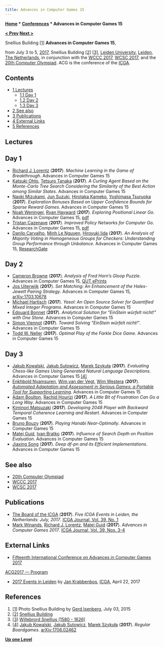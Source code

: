 ```yaml
---
title: Advances in Computer Games 15
---
```

**[Home](Home "Home") * [Conferences](Conferences "Conferences") * Advances in Computer Games 15**

**[\< Prev](Advances_in_Computer_Games_14 "Advances in Computer Games 14") [Next >](Advances_in_Computer_Games_16 "Advances in Computer Games 16")**

[](File:SnelliusBuilding_2015.JPG) Snellius Building <a id="cite-note-1" href="#cite-ref-1">[1]</a>
**Advances in Computer Games 15**,

from July 3 to 5, [2017](Timeline#2017 "Timeline"), Snellius Building <a id="cite-note-2" href="#cite-ref-2">[2]</a> <a id="cite-note-3" href="#cite-ref-3">[3]</a>, [Leiden University](Leiden_University "Leiden University"), [Leiden](https://en.wikipedia.org/wiki/Leiden), [The Netherlands](https://en.wikipedia.org/wiki/Netherlands), in conjunction with the [WCCC 2017](WCCC_2017 "WCCC 2017"), [WCSC 2017](WCSC_2017 "WCSC 2017"), and the [20th Computer Olympiad](20th_Computer_Olympiad "20th Computer Olympiad"). ACG is the conference of the [ICGA](ICGA "ICGA").

## Contents

- [1 Lectures](#lectures)
  - [1.1 Day 1](#day-1)
  - [1.2 Day 2](#day-2)
  - [1.3 Day 3](#day-3)
- [2 See also](#see-also)
- [3 Publications](#publications)
- [4 External Links](#external-links)
- [5 References](#references)

## Lectures

## Day 1

- [Richard J. Lorentz](Richard_J._Lorentz "Richard J. Lorentz") (**2017**). *Machine Learning in the Game of Breakthrough*. Advances in Computer Games 15
- [Katsuki Ohto](Katsuki_Ohto "Katsuki Ohto"), [Tetsuro Tanaka](Tetsuro_Tanaka "Tetsuro Tanaka") (**2017**). *A Curling Agent Based on the Monte-Carlo Tree Search Considering the Similarity of the Best Action among Similar States*. Advances in Computer Games 15
- [Naoki Mizukami](Naoki_Mizukami "Naoki Mizukami"), [Jun Suzuki](index.php?title=Jun_Suzuki&action=edit&redlink=1 "Jun Suzuki (page does not exist)"), [Hirotaka Kameko](index.php?title=Hirotaka_Kameko&action=edit&redlink=1 "Hirotaka Kameko (page does not exist)"), [Yoshimasa Tsuruoka](Yoshimasa_Tsuruoka "Yoshimasa Tsuruoka") (**2017**). *Exploration Bonuses Based on Upper Confidence Bounds for Sparse Reward Games*. Advances in Computer Games 15
- [Noah Weninger](index.php?title=Noah_Weninger&action=edit&redlink=1 "Noah Weninger (page does not exist)"), [Ryan Hayward](Ryan_Hayward "Ryan Hayward") (**2017**). *Exploring Positional Linear Go*. Advances in Computer Games 15, [pdf](https://webdocs.cs.ualberta.ca/~hayward/papers/lgo.pdf)
- [Tristan Cazenave](Tristan_Cazenave "Tristan Cazenave") (**2017**). *Improved Policy Networks for Computer Go*. Advances in Computer Games 15, [pdf](http://www.lamsade.dauphine.fr/~cazenave/papers/gofairsbn.pdf)
- [Danilo Carvalho](index.php?title=Danilo_Carvalho&action=edit&redlink=1 "Danilo Carvalho (page does not exist)"), [Minh Le Nguyen](index.php?title=Minh_Le_Nguyen&action=edit&redlink=1 "Minh Le Nguyen (page does not exist)"), [Hiroyuki Iida](Hiroyuki_Iida "Hiroyuki Iida") (**2017**). *An Analysis of Majority Voting in Homogeneous Groups for Checkers: Understanding Group Performance through Unbalance*. Advances in Computer Games 15, [ResearchGate](https://www.researchgate.net/publication/318718797_An_Analysis_of_Majority_Voting_in_Homogeneous_Groups_for_Checkers_Understanding_Group_Performance_through_Unbalance?ev=prf_high)

## Day 2

- [Cameron Browne](Cameron_Browne "Cameron Browne") (**2017**). *Analysis of Fred Horn’s Gloop Puzzle*. Advances in Computer Games 15, [QUT ePrints](https://eprints.qut.edu.au/107751/)
- [Jos Uiterwijk](Jos_Uiterwijk "Jos Uiterwijk") (**2017**). *Set Matching: An Enhancement of the Hales-Jewett Pairing Strategy*. Advances in Computer Games 15, [arXiv:1703.10678](https://arxiv.org/abs/1703.10678)
- [Michael Hartisch](index.php?title=Michael_Hartisch&action=edit&redlink=1 "Michael Hartisch (page does not exist)") (**2017**). *Yasol: An Open Source Solver for Quantified Mixed Integer Programs*. Advances in Computer Games 15
- [Édouard Bonnet](index.php?title=Edouard_Bonnet&action=edit&redlink=1 "Edouard Bonnet (page does not exist)") (**2017**). *Analytical Solution for "EinStein würfelt nicht!" with One Stone*. Advances in Computer Games 15
- [Simon Viennot](Simon_Viennot "Simon Viennot") (**2017**). *Toward Solving "EinStein würfelt nicht!"*. Advances in Computer Games 15
- [Todd W. Neller](Todd_W._Neller "Todd W. Neller") (**2017**). *Optimal Play of the Farkle Dice Game*. Advances in Computer Games 15

## Day 3

- [Jakub Kowalski](index.php?title=Jakub_Kowalski&action=edit&redlink=1 "Jakub Kowalski (page does not exist)"), [Jakub Sutowicz](index.php?title=Jakub_Sutowicz&action=edit&redlink=1 "Jakub Sutowicz (page does not exist)"), [Marek Szykuła](index.php?title=Marek_Szyku%C5%82a&action=edit&redlink=1 "Marek Szykuła (page does not exist)") (**2017**). *Evaluating Chess-like Games Using Generated Natural Language Descriptions*. Advances in Computer Games 15 <a id="cite-note-4" href="#cite-ref-4">[4]</a>
- [Enkhbold Nyamsuren](index.php?title=Enkhbold_Nyamsuren&action=edit&redlink=1 "Enkhbold Nyamsuren (page does not exist)"), [Wim van der Vegt](index.php?title=Wim_van_der_Vegt&action=edit&redlink=1 "Wim van der Vegt (page does not exist)"), [Wim Westera](index.php?title=Wim_Westera&action=edit&redlink=1 "Wim Westera (page does not exist)") (**2017**). *[Automated Adaptation and Assessment in Serious Games: a Portable Tool for Supporting Learning](http://dspace.ou.nl/handle/1820/8004)*. Advances in Computer Games 15
- [Adam Boulton](index.php?title=Adam_Boulton&action=edit&redlink=1 "Adam Boulton (page does not exist)"), [Rachid Hourizi](index.php?title=Rachid_Hourizi&action=edit&redlink=1 "Rachid Hourizi (page does not exist)") (**2017**). *A Little Bit of Frustration Can Go a Long Way*. Advances in Computer Games 15
- [Kiminori Matsuzaki](index.php?title=Kiminori_Matsuzaki&action=edit&redlink=1 "Kiminori Matsuzaki (page does not exist)") (**2017**). *Developing 2048 Player with Backward Temporal Coherence Learning and Restart*. Advances in Computer Games 15
- [Bruno Bouzy](Bruno_Bouzy "Bruno Bouzy") (**2017**). *Playing Hanabi Near-Optimally*. Advances in Computer Games 15
- [Matej Guid](Matej_Guid "Matej Guid"), [Ivan Bratko](Ivan_Bratko "Ivan Bratko") (**2017**). *Influence of Search Depth on Position Evaluation*. Advances in Computer Games 15
- [Jiaxing Song](index.php?title=Jiaxing_Song&action=edit&redlink=1 "Jiaxing Song (page does not exist)") (**2017**). *Deep df-pn and its Efficient Implementations*. Advances in Computer Games 15

## See also

- [20th Computer Olympiad](20th_Computer_Olympiad "20th Computer Olympiad")
- [WCCC 2017](WCCC_2017 "WCCC 2017")
- [WCSC 2017](WCSC_2017 "WCSC 2017")

## Publications

- [The Board of the ICGA](ICGA#Board "ICGA") (**2017**). *Five ICGA Events in Leiden, the Netherlands: July, 2017*. [ICGA Journal, Vol. 39, No. 1](ICGA_Journal#39_1 "ICGA Journal")
- [Mark Winands](Mark_Winands "Mark Winands"), [Richard J. Lorentz](Richard_J._Lorentz "Richard J. Lorentz"), [Matej Guid](Matej_Guid "Matej Guid") (**2017**). *Advances in Computer Games 2017*. [ICGA Journal, Vol. 39, Nos. 3-4](ICGA_Journal#39_34 "ICGA Journal")

## External Links

- [Fifteenth International Conference on Advances in Computer Games 2017](https://acg2017.wordpress.com/)

[ACG2017 — Program](http://liacs.leidenuniv.nl/~kosterswa/progacg2017.pdf)

- [2017 Events in Leiden](https://icga.leidenuniv.nl/?p=1966) by [Jan Krabbenbos](Jan_Krabbenbos "Jan Krabbenbos"), [ICGA](ICGA "ICGA"), April 22, 2017

## References

1. <a id="cite-ref-1" href="#cite-note-1">[1]</a> Photo Snellius Building by [Gerd Isenberg](Gerd_Isenberg "Gerd Isenberg"), July 03, 2015
1. <a id="cite-ref-2" href="#cite-note-2">[2]</a> [Snellius Building](https://www.universiteitleiden.nl/en/locations/snellius-building#tab-1)
1. <a id="cite-ref-3" href="#cite-note-3">[3]</a> [Willebrord Snellius (1580 - 1626)](Mathematician#WSnellius "Mathematician")
1. <a id="cite-ref-4" href="#cite-note-4">[4]</a> [Jakub Kowalski](index.php?title=Jakub_Kowalski&action=edit&redlink=1 "Jakub Kowalski (page does not exist)"), [Jakub Sutowicz](index.php?title=Jakub_Sutowicz&action=edit&redlink=1 "Jakub Sutowicz (page does not exist)"), [Marek Szykuła](index.php?title=Marek_Szyku%C5%82a&action=edit&redlink=1 "Marek Szykuła (page does not exist)") (**2017**). *Regular Boardgames*. [arXiv:1706.02462](https://arxiv.org/abs/1706.02462)

**[Up one Level](Conferences "Conferences")**

